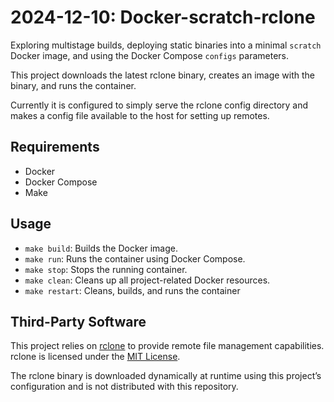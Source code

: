 # 2024-12-10: Docker-scratch-rclone

Exploring multistage builds, deploying static binaries into a minimal `scratch` Docker image, and using the Docker Compose `configs` parameters.

This project downloads the latest rclone binary, creates an image with the binary, and runs the container.

Currently it is configured to simply serve the rclone config directory and makes a config file available to the host for setting up remotes.

## Requirements
- Docker
- Docker Compose
- Make

## Usage
- `make build`: Builds the Docker image.
- `make run`: Runs the container using Docker Compose.
- `make stop`: Stops the running container.
- `make clean`: Cleans up all project-related Docker resources.
- `make restart`: Cleans, builds, and runs the container

## Third-Party Software

This project relies on [rclone](https://rclone.org) to provide remote file management capabilities.
rclone is licensed under the [MIT License](https://opensource.org/licenses/MIT).

The rclone binary is downloaded dynamically at runtime using this project’s configuration and is not distributed with this repository.
